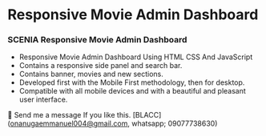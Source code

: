 # Responsive Movie Admin Dashboard
### SCENIA Responsive Movie Admin Dashboard

- Responsive Movie Admin Dashboard Using HTML CSS And JavaScript
- Contains a responsive side panel and search bar.
- Contains banner, movies and new sections.
- Developed first with the Mobile First methodology, then for desktop.
- Compatible with all mobile devices and with a beautiful and pleasant user interface.

💙 Send me a message If you like this. [BLACC](onanugaemmanuel004@gmail.com, whatsapp; 09077738630)
